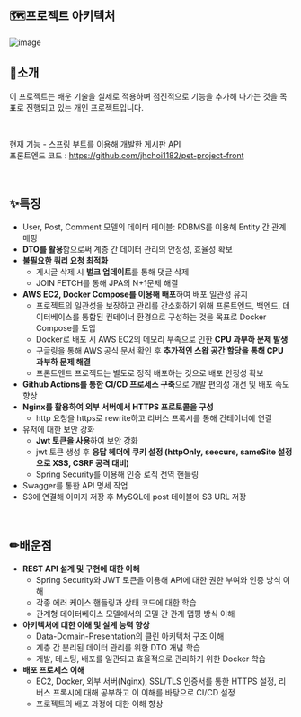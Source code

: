 ## 🗺프로젝트 아키텍처

![image](https://github.com/jhchoi1182/pet-project-front/assets/116577489/9d9e9a3e-ef7f-4032-a656-401389b101dc)

## 🎉소개
이 프로젝트는 배운 기술을 실제로 적용하며 점진적으로 기능을 추가해 나가는 것을 목표로 진행되고 있는 개인 프로젝트입니다.

<br>

현재 기능 - 스프링 부트를 이용해 개발한 게시판 API   
프론트엔드 코드 : https://github.com/jhchoi1182/pet-project-front

<br>

## ✨특징
* User, Post, Comment 모델의 데이터 테이블: RDBMS를 이용해 Entity 간 관계 매핑
* **DTO를 활용**함으로써 계층 간 데이터 관리의 안정성, 효율성 확보
* **불필요한 쿼리 요청 최적화**
  * 게시글 삭제 시 **벌크 업데이트**를 통해 댓글 삭제
  * JOIN FETCH를 통해 JPA의 N+1문제 해결
* **AWS EC2, Docker Compose를 이용해 배포**하여 배포 일관성 유지
  * 프로젝트의 일관성을 보장하고 관리를 간소화하기 위해 프론트엔드, 백엔드, 데이터베이스를 통합된 컨테이너 환경으로 구성하는 것을 목표로 Docker Compose를 도입
  * Docker로 배포 시 AWS EC2의 메모리 부족으로 인한 **CPU 과부하 문제 발생**
  * 구글링을 통해 AWS 공식 문서 확인 후 **추가적인 스왑 공간 할당을 통해 CPU 과부하 문제 해결**
  * 프론트엔드 프로젝트는 별도로 정적 배포하는 것으로 배포 안정성 확보
* **Github Actions를 통한 CI/CD 프로세스 구축**으로 개발 편의성 개선 및 배포 속도 향상
* **Nginx를 활용하여 외부 서버에서 HTTPS 프로토콜을 구성**
  * http 요청을 https로 rewrite하고 리버스 프록시를 통해 컨테이너에 연결
* 유저에 대한 보안 강화
  * **Jwt 토큰을 사용**하여 보안 강화
  * jwt 토큰 생성 후 **응답 헤더에 쿠키 설정 (httpOnly, seecure, sameSite 설정으로 XSS, CSRF 공격 대비)**
  * Spring Security를 이용해 인증 로직 전역 핸들링
* Swagger를 통한 API 명세 작업
* S3에 연결해 이미지 저장 후 MySQL에 post 테이블에 S3 URL 저장

<br>

## ✏배운점
* **REST API 설계 및 구현에 대한 이해**
  * Spring Security와 JWT 토큰을 이용해 API에 대한 권한 부여와 인증 방식 이해
  * 각종 에러 케이스 핸들링과 상태 코드에 대한 학습
  * 관계형 데이터베이스 모델에서의 모델 간 관계 맵핑 방식 이해
* **아키텍처에 대한 이해 및 설계 능력 향상**
  * Data-Domain-Presentation의 클린 아키텍처 구조 이해 
  * 계층 간 분리된 데이터 관리를 위한 DTO 개념 학습
  * 개발, 테스팅, 배포를 일관되고 효율적으로 관리하기 위한 Docker 학습
* **배포 프로세스 이해**
  * EC2, Docker, 외부 서버(Nginx), SSL/TLS 인증서를 통한 HTTPS 설정, 리버스 프록시에 대해 공부하고 이 이해를 바탕으로 CI/CD 설정
  * 프로젝트의 배포 과정에 대한 이해 향상
